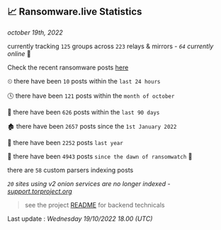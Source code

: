 
## 📈 Ransomware.live Statistics
_october 19th, 2022_

currently tracking `125` groups across `223` relays & mirrors - _`64` currently online_ 📡

Check the recent ransomware posts [here](https://www.ransomware.live/#/recentposts)


⏲ there have been `10` posts within the `last 24 hours`

🕓 there have been `121` posts within the `month of october`

📅 there have been `626` posts within the `last 90 days`

🏚 there have been `2657` posts since the `1st January 2022`

🚀 there have been `2252` posts `last year`

🦕 there have been `4943` posts `since the dawn of ransomwatch` 🐣

there are `58` custom parsers indexing posts

_`20` sites using v2 onion services are no longer indexed - [support.torproject.org](https://support.torproject.org/onionservices/v2-deprecation/)_

> see the project [README](https://github.com/jmousqueton/ransomwatch#readme) for backend technicals



Last update : _Wednesday 19/10/2022 18.00 (UTC)_

